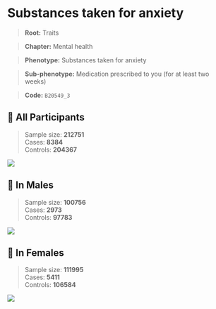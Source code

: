 # Substances taken for anxiety
> **Root:** Traits  

> **Chapter:** Mental health  

> **Phenotype:** Substances taken for anxiety  

> **Sub-phenotype:** Medication prescribed to you (for at least two weeks)  

> **Code:** `B20549_3`

## 🧪 All Participants  
> Sample size: **212751**  
> Cases: **8384**  
> Controls: **204367**
<img src="/Traits/Figures/ALL/B20549_3.png"/>
<CsvTable src="/Traits_Data/ALL/LG_B20549_3.csv" label="🔍 View full results" />

## 👨 In Males  
> Sample size: **100756**  
> Cases: **2973**  
> Controls: **97783**
<img src="/Traits/Figures/Male/B20549_3.png"/>
<CsvTable src="/Traits_Data/Male/LG_B20549_3.csv" label="🔍 View full results" />

## 👩 In Females  
> Sample size: **111995**  
> Cases: **5411**  
> Controls: **106584**
<img src="/Traits/Figures/Female/B20549_3.png"/>
<CsvTable src="/Traits_Data/Female/LG_B20549_3.csv" label="🔍 View full results" />

